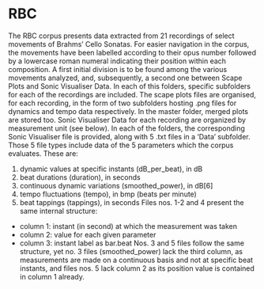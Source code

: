 # RBC
The RBC corpus presents data extracted from 21 recordings of select movements of Brahms’ Cello Sonatas. For easier navigation in the corpus, the movements have been labelled according to their opus number followed by a lowercase roman numeral indicating their position within each composition. 
A first initial division is to be found among the various movements analyzed, and, subsequently, a second one between Scape Plots and Sonic Visualiser Data. In each of this folders, specific subfolders for each of the recordings are included.
The scape plots files are organised, for each recording, in the form of two subfolders hosting .png files for dynamics and tempo data respectively. In the master folder, merged plots are stored too. Sonic Visualiser Data for each recording are organized by measurement unit (see below). In each of the folders, the corresponding Sonic Visualiser file is provided, along with 5 .txt files in a ‘Data’ subfolder.
Those 5 file types include data of the 5 parameters which the corpus evaluates. These are:
1.	dynamic values at specific instants (dB_per_beat), in dB
2.	beat durations (duration), in seconds
3.	continuous dynamic variations (smoothed_power), in dB[6]
4.	tempo fluctuations (tempo), in bmp (beats per minute)
5.	beat tappings (tappings), in seconds
Files nos. 1-2 and 4 present the same internal structure:
-	column 1: instant (in second) at which the measurement was taken
-	column 2: value for each given parameter
-	column 3: instant label as bar.beat
Nos. 3 and 5 files follow the same structure, yet no. 3 files (smoothed_power) lack the third column, as measurements are made on a continuous basis and not at specific beat instants, and files nos. 5 lack column 2 as its position value is contained in column 1 already.

